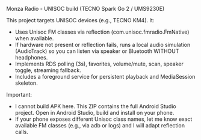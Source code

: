 
Monza Radio - UNISOC build (TECNO Spark Go 2 / UMS9230E)

This project targets UNISOC devices (e.g., TECNO KM4). It:
- Uses Unisoc FM classes via reflection (com.unisoc.fmradio.FmNative) when available.
- If hardware not present or reflection fails, runs a local audio simulation (AudioTrack) so you can listen via speaker or Bluetooth WITHOUT headphones.
- Implements RDS polling (3s), favorites, volume/mute, scan, speaker toggle, streaming fallback.
- Includes a foreground service for persistent playback and MediaSession skeleton.

Important:
- I cannot build APK here. This ZIP contains the full Android Studio project. Open in Android Studio, build and install on your phone.
- If your phone exposes different Unisoc class names, let me know exact available FM classes (e.g., via adb or logs) and I will adapt reflection calls.
